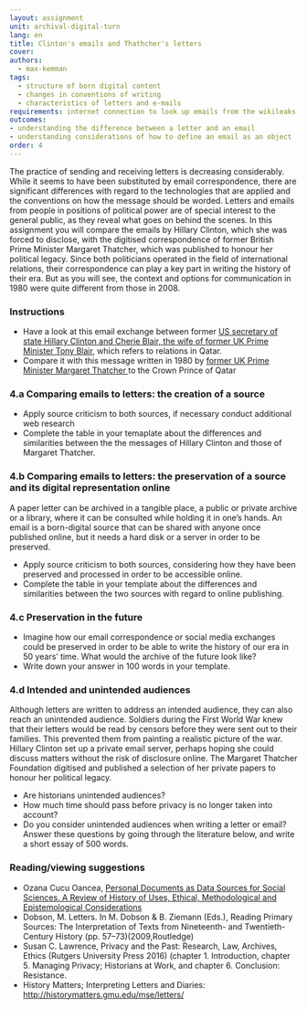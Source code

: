 ```yaml
---
layout: assignment
unit: archival-digital-turn
lang: en
title: Clinton's emails and Thathcher's letters 
cover:
authors:
  - max-kemman
tags:
  - structure of born digital content
  - changes in conventions of writing 
  - characteristics of letters and e-mails 
requirements: internet connection to look up emails from the wikileaks Hillary Clinton Email Archive
outcomes:
- understanding the difference between a letter and an email
- understanding considerations of how to define an email as an object
order: 4
---
```

The practice of sending and receiving letters is decreasing considerably. While it seems to have been substituted by email correspondence, there are significant differences with regard to the technologies that are applied and the conventions on how the message should be worded. Letters and emails from people in positions of political power are of special interest to the general public, as they reveal what goes on behind the scenes. In this assignment you will compare the emails by Hillary Clinton, which she was forced to disclose, with the digitised correspondence of former British Prime Minister Margaret Thatcher, which was published to honour her political legacy. Since both politicians operated in the field of international relations, their correspondence can play a key part in writing the history of their era. But as you will see, the context and options for communication in 1980 were quite different from those in 2008.  

<!-- more -->

<!-- briefing-student -->
### Instructions
<!-- section-contents -->

- Have a look at this email exchange between former [US secretary of state Hillary Clinton and Cherie Blair, the wife of former UK Prime Minister Tony Blair](https://wikileaks.org/clinton-emails/emailid/23), which refers to relations in Qatar.
- Compare it with this message written in 1980 by [former UK Prime Minister Margaret Thatcher ](https://c59574e9047e61130f13-3f71d0fe2b653c4f00f32175760e96e7.ssl.cf1.rackcdn.com/801222%20MT%20to%20Zhaid%20%28529-163%29.pdf) to the Crown Prince of Qatar

<!-- section -->
### 4.a Comparing emails to letters: the creation of a source  
<!-- section-contents -->

- Apply source criticism to both sources, if necessary conduct additional web research 
- Complete the table in your temaplate about the differences and similarities between the the messages of Hillary Clinton and those of Margaret Thatcher.

<!-- section -->
### 4.b Comparing emails to letters: the preservation of a source and its digital representation online 
<!-- section-contents -->
A paper letter can be archived in a tangible place, a public or private archive or a library, where it can be consulted while holding it in one’s hands. An email is a born-digital source that can be shared with anyone once published online, but it needs a hard disk or a server in order to be preserved. 

- Apply source criticism to both sources, considering how they have been preserved and processed in order to be accessible online. 
- Complete the table in your template about the differences and similarities between the two sources with regard to online publishing.

<!-- section -->
### 4.c Preservation in the future  
<!-- section-contents -->
- Imagine how our email correspondence or social media exchanges could be preserved in order to be able to write the history of our era in 50 years’ time. What would the archive of the future look like?
- Write down your answer in 100 words in your template.

<!-- section -->
### 4.d Intended and unintended audiences
<!-- section-contents -->
Although letters are written to address an intended audience, they can also reach an unintended audience. Soldiers during the First World War knew that their letters would be read by censors before they were sent out to their families. This prevented them from painting a realistic picture of the war. Hillary Clinton set up a private email server, perhaps hoping she could discuss matters without the risk of disclosure online. 
The Margaret Thatcher Foundation digitised and published a selection of her private papers to honour her political legacy. 
- Are historians unintended audiences? 
- How much time should pass before privacy is no longer taken into account? 
- Do you consider unintended audiences when writing a letter or email?
Answer these questions by going through the literature below, and write a short essay of 500 words. 

<!-- section -->
### Reading/viewing suggestions 
<!-- section-contents -->
- Ozana Cucu Oancea, [Personal Documents as Data Sources for Social Sciences. A Review of History of Uses, Ethical, Methodological and Epistemological Considerations](https://www.researchgate.net/publication/271383447_Personal_Documents_as_Data_Sources_for_Social_Sciences_A_Review_of_History_of_Uses_Ethical_Methodological_and_Epistemological_Considerations) 
- Dobson, M. Letters. In M. Dobson & B. Ziemann (Eds.), Reading Primary Sources: The Interpretation of Texts from Nineteenth- and Twentieth-Century History (pp. 57–73)(2009,Routledge)
- Susan C. Lawrence, Privacy and the Past: Research, Law, Archives, Ethics (Rutgers University Press 2016) (chapter 1. Introduction, chapter 5. Managing Privacy; Historians at Work, and chapter 6. Conclusion: Resistance.
- History Matters; Interpreting Letters and Diaries: http://historymatters.gmu.edu/mse/letters/ 

<!-- briefing-teacher -->





